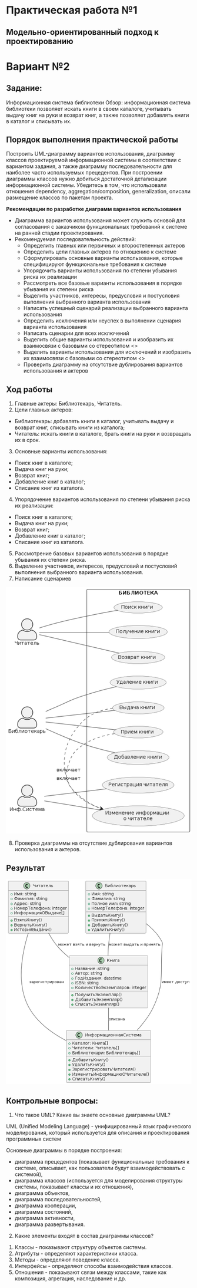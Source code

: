 # Практическая работа №1
## Модельно-ориентированный подход к проектированию

# Вариант №2
## Задание:
Информационная система библиотеки
Обзор: информационная система библиотеки позволяет искать книги в своем каталоге, учитывать выдачу книг на руки и возврат книг, а также позволяет добавлять книги в каталог и списывать их.

## Порядок выполнения практической работы
 
Построить UML-диаграмму вариантов использования, диаграмму классов проектируемой информационной системы в соответствии с вариантом задания, а также диаграмму последовательности для наиболее часто используемых прецедентов. При построении диаграммы классов нужно добиться достаточной детализации информационной системы. Убедитесь в том, что использовали отношения dependency, aggregation/composition, generalization, описали размещение классов по пакетам проекта.


**Рекомендации по разработке диаграмм вариантов использования**

- Диаграмма вариантов использования может служить основой для согласования с заказчиком функциональных требований к системе на ранней стадии проектирования.
- Рекомендуемая последовательность действий:
    + Определить главных или первичных и второстепенных актеров 
    + Определить цели главных актеров по отношению к системе 
    + Сформулировать основные варианты использования, которые специфицируют функциональные требования к системе
    + Упорядочить варианты использования по степени убывания риска их реализации 
    + Рассмотреть все базовые варианты использования в порядке убывания их степени риска 
    + Выделить участников, интересы, предусловия и постусловия выполнения выбранного варианта использования 
    + Написать успешный сценарий реализации выбранного варианта использования 
    + Определить исключения или неуспех в выполнении сценария варианта использования 
    + Написать сценарии для всех исключений 
    + Выделить общие варианты использования и изобразить их взаимосвязи с базовыми со стереотипом <<include>> 
    + Выделить варианты использования для исключений и изобразить их взаимосвязи с базовыми со стереотипом <<extend>> 
    + Проверить диаграмму на отсутствие дублирования вариантов использования и актеров 

## Ход работы
1. Главные актеры: Библиотекарь, Читатель.
2. Цели главных актеров:
- Библиотекарь: добавлять книги в каталог, учитывать выдачу и возврат книг, списывать книги из каталога;
- Читатель: искать книги в каталоге, брать книги на руки и возвращать их в срок.
3. Основные варианты использования:
- Поиск книг в каталоге;
- Выдача книг на руки;
- Возврат книг;
- Добавление книг в каталог;
- Списание книг из каталога.
4. Упорядочение вариантов использования по степени убывания риска их реализации:
- Поиск книг в каталоге;
- Выдача книг на руки;
- Возврат книг;
- Добавление книг в каталог;
- Списание книг из каталога.
5. Рассмотрение базовых вариантов использования в порядке убывания их степени риска.
6. Выделение участников, интересов, предусловий и постусловий выполнения выбранного варианта использования.
7. Написание сценариев
   
![](Сценарий.png)

8.  Проверка диаграммы на отсутствие дублирования вариантов использования и актеров.

## Результат
![](Диаграмма_Классов.png)


## Контрольные вопросы:

1.	Что такое UML? Какие вы знаете основные диаграммы UML?

UML (Unified Modeling Language) - унифицированный язык графического моделирования, который используется для описания и проектирования программных систем

Основные диаграммы в порядке построения:

- диаграмма прецедентов (показывает функциональные требования к системе, описывает, как пользователи будут взаимодействовать с системой),
- диаграмма классов (используется для моделирования структуры системы, показывает классы и их отношения), 
- диаграмма объектов, 
- диаграмма последовательностей, 
- диаграмма кооперации, 
- диаграмма состояний, 
- диаграмма активности, 
- диаграмма развертывания.




 
2.	Какие элементы входят в состав диаграммы классов? 

  1) Классы - показывают структуру объектов системы.
  2) Атрибуты - определяют характеристики класса.
  3) Методы - определяют поведение класса.
  4) Интерфейсы - определяют способы взаимодействия классов.
  5) Отношения - показывают связи между классами, такие как композиция, агрегация, наследование и др.
